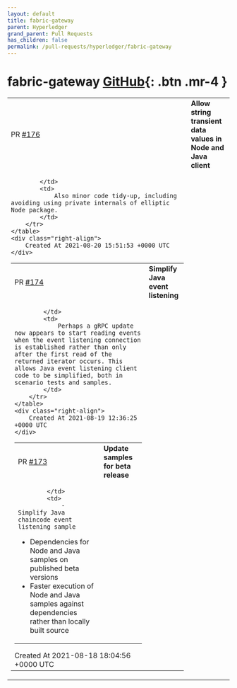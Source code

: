 ```yaml
---
layout: default
title: fabric-gateway
parent: Hyperledger
grand_parent: Pull Requests
has_children: false
permalink: /pull-requests/hyperledger/fabric-gateway
---
```


# fabric-gateway <span class="fs-3 right-align">[GitHub](https://github.com/hyperledger/fabric-gateway){: .btn .mr-4 }</span>


<div>
    <table>
        <tr>
            <td>
                PR <a href="https://github.com/hyperledger/fabric-gateway/pull/176" class=".btn">#176</a>
            </td>
            <td>
                <b>
                    Allow string transient data values in Node and Java client
                </b>
            </td>
        </tr>
        <tr>
            <td>
                
            </td>
            <td>
                Also minor code tidy-up, including avoiding using private internals of elliptic Node package.
            </td>
        </tr>
    </table>
    <div class="right-align">
        Created At 2021-08-20 15:51:53 +0000 UTC
    </div>
</div>

<div>
    <table>
        <tr>
            <td>
                PR <a href="https://github.com/hyperledger/fabric-gateway/pull/174" class=".btn">#174</a>
            </td>
            <td>
                <b>
                    Simplify Java event listening
                </b>
            </td>
        </tr>
        <tr>
            <td>
                
            </td>
            <td>
                Perhaps a gRPC update now appears to start reading events when the event listening connection is established rather than only after the first read of the returned iterator occurs. This allows Java event listening client code to be simplified, both in scenario tests and samples.
            </td>
        </tr>
    </table>
    <div class="right-align">
        Created At 2021-08-19 12:36:25 +0000 UTC
    </div>
</div>

<div>
    <table>
        <tr>
            <td>
                PR <a href="https://github.com/hyperledger/fabric-gateway/pull/173" class=".btn">#173</a>
            </td>
            <td>
                <b>
                    Update samples for beta release
                </b>
            </td>
        </tr>
        <tr>
            <td>
                
            </td>
            <td>
                - Simplify Java chaincode event listening sample
- Dependencies for Node and Java samples on published beta versions
- Faster execution of Node and Java samples against dependencies rather than locally built source
            </td>
        </tr>
    </table>
    <div class="right-align">
        Created At 2021-08-18 18:04:56 +0000 UTC
    </div>
</div>


